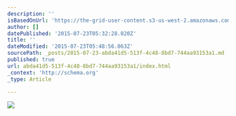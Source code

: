 ```yaml
---
description: ''
isBasedOnUrl: 'https://the-grid-user-content.s3-us-west-2.amazonaws.com/3f169073-b3e4-4dae-bcea-681c557c3ba6.jpg'
author: []
datePublished: '2015-07-23T05:32:28.020Z'
title: ''
dateModified: '2015-07-23T05:48:56.063Z'
sourcePath: _posts/2015-07-23-abda41d5-513f-4c48-8bd7-744aa93153a1.md
published: true
url: abda41d5-513f-4c48-8bd7-744aa93153a1/index.html
_context: 'http://schema.org'
_type: Article

---
```

![](https://the-grid-user-content.s3-us-west-2.amazonaws.com/3f169073-b3e4-4dae-bcea-681c557c3ba6.jpg)